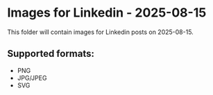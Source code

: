 # Images for Linkedin - 2025-08-15

This folder will contain images for Linkedin posts on 2025-08-15.

## Supported formats:
- PNG
- JPG/JPEG
- SVG
